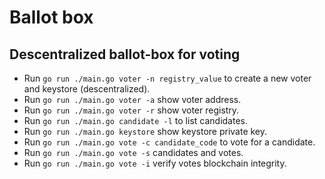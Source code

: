 # Ballot box

## Descentralized ballot-box for voting

- Run `go run ./main.go voter -n registry_value` to create a new voter and keystore (descentralized).
- Run `go run ./main.go voter -a` show voter address.
- Run `go run ./main.go voter -r` show voter registry.
- Run `go run ./main.go candidate -l` to list candidates.
- Run `go run ./main.go keystore` show keystore private key.
- Run `go run ./main.go vote -c candidate_code` to vote for a candidate.
- Run `go run ./main.go vote -s` candidates and votes.
- Run `go run ./main.go vote -i` verify votes blockchain integrity.
